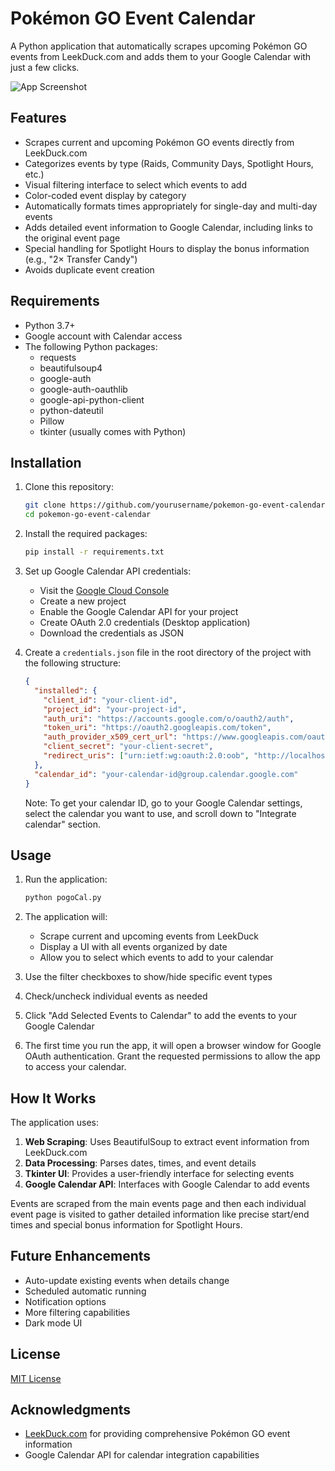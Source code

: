 # Pokémon GO Event Calendar

A Python application that automatically scrapes upcoming Pokémon GO events from LeekDuck.com and adds them to your Google Calendar with just a few clicks.

![App Screenshot](![image](https://github.com/user-attachments/assets/db1f3646-9f3d-4a9d-854e-8b1c02ecc4b6))

## Features

- Scrapes current and upcoming Pokémon GO events directly from LeekDuck.com
- Categorizes events by type (Raids, Community Days, Spotlight Hours, etc.)
- Visual filtering interface to select which events to add
- Color-coded event display by category
- Automatically formats times appropriately for single-day and multi-day events
- Adds detailed event information to Google Calendar, including links to the original event page
- Special handling for Spotlight Hours to display the bonus information (e.g., "2× Transfer Candy")
- Avoids duplicate event creation

## Requirements

- Python 3.7+
- Google account with Calendar access
- The following Python packages:
  - requests
  - beautifulsoup4
  - google-auth
  - google-auth-oauthlib
  - google-api-python-client
  - python-dateutil
  - Pillow
  - tkinter (usually comes with Python)

## Installation

1. Clone this repository:
   ```bash
   git clone https://github.com/yourusername/pokemon-go-event-calendar.git
   cd pokemon-go-event-calendar
   ```

2. Install the required packages:
   ```bash
   pip install -r requirements.txt
   ```

3. Set up Google Calendar API credentials:
   - Visit the [Google Cloud Console](https://console.cloud.google.com/)
   - Create a new project
   - Enable the Google Calendar API for your project
   - Create OAuth 2.0 credentials (Desktop application)
   - Download the credentials as JSON

4. Create a `credentials.json` file in the root directory of the project with the following structure:
   ```json
   {
     "installed": {
       "client_id": "your-client-id",
       "project_id": "your-project-id",
       "auth_uri": "https://accounts.google.com/o/oauth2/auth",
       "token_uri": "https://oauth2.googleapis.com/token",
       "auth_provider_x509_cert_url": "https://www.googleapis.com/oauth2/v1/certs",
       "client_secret": "your-client-secret",
       "redirect_uris": ["urn:ietf:wg:oauth:2.0:oob", "http://localhost"]
     },
     "calendar_id": "your-calendar-id@group.calendar.google.com"
   }
   ```
   
   Note: To get your calendar ID, go to your Google Calendar settings, select the calendar you want to use, and scroll down to "Integrate calendar" section.

## Usage

1. Run the application:
   ```bash
   python pogoCal.py
   ```

2. The application will:
   - Scrape current and upcoming events from LeekDuck
   - Display a UI with all events organized by date
   - Allow you to select which events to add to your calendar

3. Use the filter checkboxes to show/hide specific event types

4. Check/uncheck individual events as needed

5. Click "Add Selected Events to Calendar" to add the events to your Google Calendar

6. The first time you run the app, it will open a browser window for Google OAuth authentication. Grant the requested permissions to allow the app to access your calendar.

## How It Works

The application uses:

1. **Web Scraping**: Uses BeautifulSoup to extract event information from LeekDuck.com
2. **Data Processing**: Parses dates, times, and event details
3. **Tkinter UI**: Provides a user-friendly interface for selecting events
4. **Google Calendar API**: Interfaces with Google Calendar to add events

Events are scraped from the main events page and then each individual event page is visited to gather detailed information like precise start/end times and special bonus information for Spotlight Hours.

## Future Enhancements

- Auto-update existing events when details change
- Scheduled automatic running
- Notification options
- More filtering capabilities
- Dark mode UI

## License

[MIT License](LICENSE)

## Acknowledgments

- [LeekDuck.com](https://leekduck.com/) for providing comprehensive Pokémon GO event information
- Google Calendar API for calendar integration capabilities
